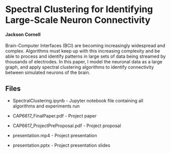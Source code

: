 # Spectral Clustering for Identifying Large-Scale Neuron Connectivity

#### Jackson Cornell

Brain-Computer Interfaces (BCI) are becoming increasingly widespread and complex. Algorithms must keep up with this increasing complexity and be able to process and identify patterns in large sets of data being streamed by thousands of electrodes. In this paper, I model the neuronal data as a large graph, and apply spectral clustering algorithms to identify connectivity between simulated neurons of the brain.

## Files

* SpectralClustering.ipynb - Jupyter notebook file containing all algorithms and experiments run

* CAP6617_FinalPaper.pdf - Project paper

* CAP6617_ProjectPreProposal.pdf - Project proposal

* presentation.mp4 - Project presentation

* presentation.pptx - Project presentation slides